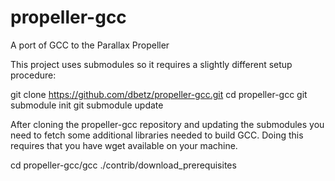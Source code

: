 # propeller-gcc
A port of GCC to the Parallax Propeller

This project uses submodules so it requires a slightly different setup procedure:

git clone https://github.com/dbetz/propeller-gcc.git
cd propeller-gcc
git submodule init
git submodule update

After cloning the propeller-gcc repository and updating the submodules you need to
fetch some additional libraries needed to build GCC. Doing this requires that you
have wget available on your machine.

cd propeller-gcc/gcc
./contrib/download_prerequisites
